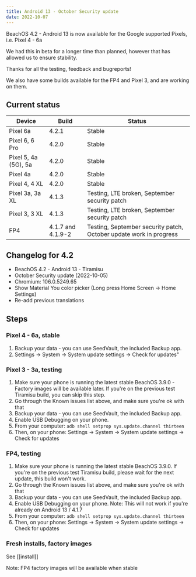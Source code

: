 ```yaml
---
title: Android 13 - October Security update
date: 2022-10-07
---
```


BeachOS 4.2 - Android 13 is now available for the Google supported Pixels, i.e. Pixel 4 - 6a

We had this in beta for a longer time than planned, however that has allowed us to ensure stability.

Thanks for all the testing, feedback and bugreports!

We also have some builds available for the FP4 and Pixel 3, and are working on them.

## Current status

| Device | Build | Status |
| -------| ----- | ------ |
| Pixel 6a | 4.2.1 | Stable |
| Pixel 6, 6 Pro | 4.2.0 | Stable |
| Pixel 5, 4a (5G), 5a | 4.2.0 | Stable |
| Pixel 4a | 4.2.0 | Stable |
| Pixel 4, 4 XL | 4.2.0 | Stable |
| Pixel 3a, 3a XL | 4.1.3 | Testing, LTE broken, September security patch |
| Pixel 3, 3 XL | 4.1.3 | Testing, LTE broken, September security patch |
| FP4 | 4.1.7 and 4.1.9-2 | Testing, September security patch, October update work in progress |

## Changelog for 4.2
* BeachOS 4.2 - Android 13 - Tiramisu
* October Security update (2022-10-05)
* Chromium: 106.0.5249.65
* Show Material You color picker (Long press Home Screen -> Home Settings)
* Re-add previous translations

## Steps

### Pixel 4 - 6a, stable
1. Backup your data - you can use SeedVault, the included Backup app.
2. Settings -> System -> System update settings -> Check for updates"

### Pixel 3 - 3a, testing
1. Make sure your phone is running the latest stable BeachOS 3.9.0 - Factory images will be available later. If you're on the previous test Tiramisu build, you can skip this step.
2. Go through the Known issues list above, and make sure you're ok with that
3. Backup your data - you can use SeedVault, the included Backup app.
4. Enable USB Debugging on your phone.
5. From your computer: `adb shell setprop sys.update.channel thirteen`
6. Then, on your phone: Settings -> System -> System update settings -> Check for updates

### FP4, testing
1. Make sure your phone is running the latest stable BeachOS 3.9.0. If you're on the previous test Tiramisu build, please wait for the next update, this build won't work.
2. Go through the Known issues list above, and make sure you're ok with that
3. Backup your data - you can use SeedVault, the included Backup app.
4. Enable USB Debugging on your phone.
   Note: This will not work if you're already on Android 13 / 4.1.7
5. From your computer: `adb shell setprop sys.update.channel thirteen`
6. Then, on your phone: Settings -> System -> System update settings -> Check for updates

### Fresh installs, factory images

See [[install]]

Note: FP4 factory images will be available when stable
